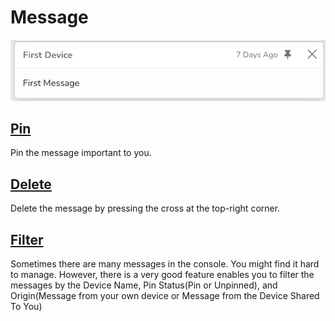 
# Message
![alt text](../assets/message_box.png)

## [Pin](#message-pin)
Pin the message important to you.
## [Delete](#message-delete)
Delete the message by pressing the cross at the top-right corner.
## [Filter](#message-filter)
Sometimes there are many messages in the console. You might find it hard to manage. However,
there is a very good feature enables you to filter the messages by the Device Name, Pin Status(Pin or Unpinned),
and Origin(Message from your own device or Message from the Device Shared To You)

